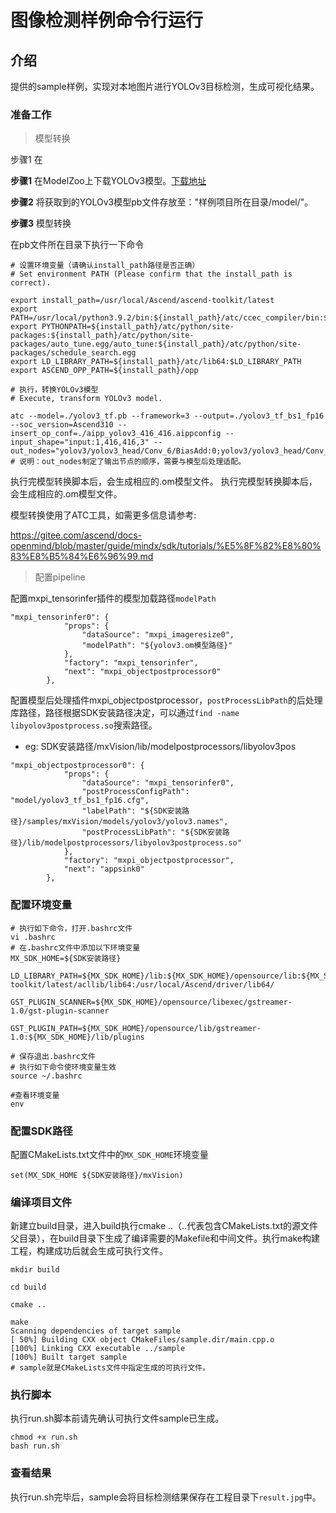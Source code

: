 # 图像检测样例命令行运行

## 介绍

提供的sample样例，实现对本地图片进行YOLOv3目标检测，生成可视化结果。

### 准备工作

> 模型转换

步骤1 在

**步骤1** 在ModelZoo上下载YOLOv3模型。[下载地址](https://www.hiascend.com/zh/software/modelzoo/detail/1/ba2a4c054a094ef595da288ecbc7d7b4)

**步骤2** 将获取到的YOLOv3模型pb文件存放至："样例项目所在目录/model/"。

**步骤3** 模型转换

在pb文件所在目录下执行一下命令

```
# 设置环境变量（请确认install_path路径是否正确）
# Set environment PATH (Please confirm that the install_path is correct).

export install_path=/usr/local/Ascend/ascend-toolkit/latest
export PATH=/usr/local/python3.9.2/bin:${install_path}/atc/ccec_compiler/bin:${install_path}/atc/bin:$PATH
export PYTHONPATH=${install_path}/atc/python/site-packages:${install_path}/atc/python/site-packages/auto_tune.egg/auto_tune:${install_path}/atc/python/site-packages/schedule_search.egg
export LD_LIBRARY_PATH=${install_path}/atc/lib64:$LD_LIBRARY_PATH
export ASCEND_OPP_PATH=${install_path}/opp

# 执行，转换YOLOv3模型
# Execute, transform YOLOv3 model.

atc --model=./yolov3_tf.pb --framework=3 --output=./yolov3_tf_bs1_fp16 --soc_version=Ascend310 --insert_op_conf=./aipp_yolov3_416_416.aippconfig --input_shape="input:1,416,416,3" --out_nodes="yolov3/yolov3_head/Conv_6/BiasAdd:0;yolov3/yolov3_head/Conv_14/BiasAdd:0;yolov3/yolov3_head/Conv_22/BiasAdd:0"
# 说明：out_nodes制定了输出节点的顺序，需要与模型后处理适配。
```

执行完模型转换脚本后，会生成相应的.om模型文件。 执行完模型转换脚本后，会生成相应的.om模型文件。

模型转换使用了ATC工具，如需更多信息请参考:

 https://gitee.com/ascend/docs-openmind/blob/master/guide/mindx/sdk/tutorials/%E5%8F%82%E8%80%83%E8%B5%84%E6%96%99.md

> 配置pipeline

配置mxpi_tensorinfer插件的模型加载路径`modelPath`

```
"mxpi_tensorinfer0": {
            "props": {
                "dataSource": "mxpi_imageresize0",
                "modelPath": "${yolov3.om模型路径}"
            },
            "factory": "mxpi_tensorinfer",
            "next": "mxpi_objectpostprocessor0"
        },
```

配置模型后处理插件mxpi_objectpostprocessor，`postProcessLibPath`的后处理库路径，路径根据SDK安装路径决定，可以通过`find -name libyolov3postprocess.so`搜索路径。

- eg: SDK安装路径/mxVision/lib/modelpostprocessors/libyolov3pos

```
"mxpi_objectpostprocessor0": {
            "props": {
                "dataSource": "mxpi_tensorinfer0",
                "postProcessConfigPath": "model/yolov3_tf_bs1_fp16.cfg",
                "labelPath": "${SDK安装路径}/samples/mxVision/models/yolov3/yolov3.names",
                "postProcessLibPath": "${SDK安装路径}/lib/modelpostprocessors/libyolov3postprocess.so"
            },
            "factory": "mxpi_objectpostprocessor",
            "next": "appsink0"
        },
```

### 配置环境变量

```
# 执行如下命令，打开.bashrc文件
vi .bashrc
# 在.bashrc文件中添加以下环境变量
MX_SDK_HOME=${SDK安装路径}

LD_LIBRARY_PATH=${MX_SDK_HOME}/lib:${MX_SDK_HOME}/opensource/lib:${MX_SDK_HOME}/opensource/lib64:/usr/local/Ascend/ascend-toolkit/latest/acllib/lib64:/usr/local/Ascend/driver/lib64/

GST_PLUGIN_SCANNER=${MX_SDK_HOME}/opensource/libexec/gstreamer-1.0/gst-plugin-scanner

GST_PLUGIN_PATH=${MX_SDK_HOME}/opensource/lib/gstreamer-1.0:${MX_SDK_HOME}/lib/plugins

# 保存退出.bashrc文件
# 执行如下命令使环境变量生效
source ~/.bashrc

#查看环境变量
env
```

### 配置SDK路径

配置CMakeLists.txt文件中的`MX_SDK_HOME`环境变量

```
set(MX_SDK_HOME ${SDK安装路径}/mxVision)
```

### 编译项目文件

新建立build目录，进入build执行cmake ..（..代表包含CMakeLists.txt的源文件父目录），在build目录下生成了编译需要的Makefile和中间文件。执行make构建工程，构建成功后就会生成可执行文件。

```
mkdir build

cd build

cmake ..

make
Scanning dependencies of target sample
[ 50%] Building CXX object CMakeFiles/sample.dir/main.cpp.o
[100%] Linking CXX executable ../sample
[100%] Built target sample
# sample就是CMakeLists文件中指定生成的可执行文件。
```

### 执行脚本

执行run.sh脚本前请先确认可执行文件sample已生成。

```
chmod +x run.sh
bash run.sh
```

### 查看结果

执行run.sh完毕后，sample会将目标检测结果保存在工程目录下`result.jpg`中。